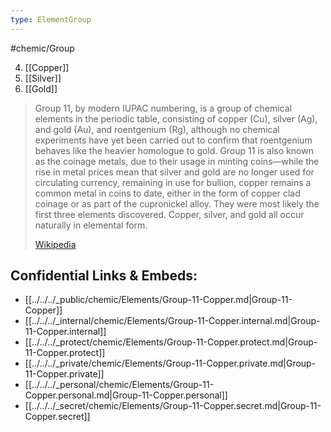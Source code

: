 ```yaml
---
type: ElementGroup
---
```

#chemic/Group 
 
4) [[Copper]]
5) [[Silver]]
6) [[Gold]]


> Group 11, by modern IUPAC numbering, is a group of chemical elements in the periodic table, consisting of copper (Cu), silver (Ag), and gold (Au), and roentgenium (Rg), although no chemical experiments have yet been carried out to confirm that roentgenium behaves like the heavier homologue to gold. Group 11 is also known as the coinage metals, due to their usage in minting coins—while the rise in metal prices mean that silver and gold are no longer used for circulating currency, remaining in use for bullion, copper remains a common metal in coins to date, either in the form of copper clad coinage or as part of the cupronickel alloy. They were most likely the first three elements discovered. Copper, silver, and gold all occur naturally in elemental form.
>
> [Wikipedia](https://en.wikipedia.org/wiki/Group%2011%20element)




## Confidential Links & Embeds: 
- [[../../../_public/chemic/Elements/Group-11-Copper.md|Group-11-Copper]] 
- [[../../../_internal/chemic/Elements/Group-11-Copper.internal.md|Group-11-Copper.internal]] 
- [[../../../_protect/chemic/Elements/Group-11-Copper.protect.md|Group-11-Copper.protect]] 
- [[../../../_private/chemic/Elements/Group-11-Copper.private.md|Group-11-Copper.private]] 
- [[../../../_personal/chemic/Elements/Group-11-Copper.personal.md|Group-11-Copper.personal]] 
- [[../../../_secret/chemic/Elements/Group-11-Copper.secret.md|Group-11-Copper.secret]] 
